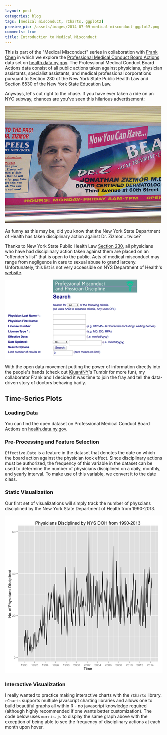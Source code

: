 ```yaml
---
layout: post
categories: blog
tags: [medical misconduct, rCharts, ggplot2]
preview_pic: /assets/images/2014-07-09-medical-misconduct-ggplot2.png
comments: true
title: Introduction to Medical Misconduct
---
```


This is part of the "Medical Misconduct" series in collaboration with [Frank Chen](http://frankchen07.github.io) in which we explore the [Professional Medical Conduct Board Actions](https://health.data.ny.gov/Health/Professional-Medical-Conduct-Board-Actions-Beginni/ebmi-8ctw) data set on [health.data.ny.gov](http://health.data.ny.gov). The Professional Medical Conduct Board Actions data consist of all public actions taken against physicians, physician assistants, specialist assistants, and medical professional corporations pursuant to Section 230 of the New York State Public Health Law and Section 6530 of the New York State Education Law.

Anyways, let's cut right to the chase. If you have ever taken a ride on an NYC subway, chances are you've seen this hilarious advertisement:

<img src = "/assets/images/2014-07-09-medical-misconduct-drz.png" class = "fullw">

As funny as this may be, did you know that the New York State Department of Health has taken disciplinary action against Dr. Zizmor... twice?

Thanks to New York State Public Health Law [Section 230](https://www.health.ny.gov/professionals/doctors/conduct/laws.htm), all physicians who have had disciplinary action taken against them are placed on an "offender's list" that is open to the public. Acts of medical misconduct may range from negligence in care to sexual abuse to grand larceny. Unfortunately, this list is not very accessible on NYS Department of Health's [website](http://w3.health.state.ny.us/opmc/factions.nsf/physiciansearch?openform).

<img src = "/assets/images/2014-07-09-medical-misconduct-1.png" class = "fullw">

With the open data movement putting the power of information directly into the people's hands (check out [IQuantNY](http://iquantny.tumblr.com/)'s Tumblr for more fun), my collaborator Frank and I decided it was time to join the fray and tell the data-driven story of doctors behaving badly. 

## Time-Series Plots

### Loading Data

You can find the open dataset on Professional Medical Conduct Board Actions on [health.data.ny.gov](https://health.data.ny.gov/Health/Professional-Medical-Conduct-Board-Actions-Beginni/ebmi-8ctw?category=Health&view_name=Professional-Medical-Conduct-Board-Actions-Beginni).

<script src="https://gist.github.com/rcquan/f05a235a84321896386c.js"></script>

### Pre-Processing and Feature Selection

`Effective.Date` is a feature in the dataset that denotes the date on which the board action against the physician took effect. Since disciplinary actions must be authorized, the frequency of this variable in the dataset can be used to determine the number of physicians disciplined on a daily, monthly, and yearly interval. To make use of this variable, we convert it to the 
date class.

<script src="https://gist.github.com/rcquan/7122c5ad7bcb1440e6ff.js"></script>

### Static Visualization

Our first set of visualizations will simply track the number of physcians disciplined by the New York State Department of Health from 1990-2013.

<script src="https://gist.github.com/rcquan/b8b4f9cf58b6343f648b.js"></script>

<img src = "/assets/images/2014-07-09-medical-misconduct-ggplot2.png" class = "halfw">

### Interactive Visualization

I really wanted to practice making interactive charts with the 
`rCharts` library. `rCharts` supports multiple javascript charting libraries and allows one to build beautiful graphs all within R - no javascript knowledge required (although highly recommended if one wants better customization). The code below uses `morris.js` to display the same graph above with the exception of being able to see the frequency of disciplinary actions at each month upon hover.

<script src="https://gist.github.com/rcquan/5aa0ab1475fb57c2d36d.js"></script>

<link rel='stylesheet' href=http://cdn.oesmith.co.uk/morris-0.4.2.min.css>

<script type='text/javascript' src=http://ajax.googleapis.com/ajax/libs/jquery/1.9.0/jquery.min.js></script>

<script type='text/javascript' src=http://cdnjs.cloudflare.com/ajax/libs/raphael/2.1.0/raphael-min.js></script>

<script type='text/javascript' src=http://cdn.oesmith.co.uk/morris-0.4.2.min.js></script> 

<p><style>
  .rChart {
    display: block;
    margin-left: auto; 
    margin-right: auto;
    width: 600px;
    height: 400px;
  }<br/>
  </style></p>

<div id = 'chart1' class = 'rChart morris'></div>

<script type='text/javascript'>
    var chartParams = {
 "element": "chart1",
"width":            600,
"height":            400,
"xkey": "Month",
"ykeys": [
 "MedicalMisconductCount" 
],
"data": [
 {
 "Month": "Jan 1990",
"MedicalMisconductCount": 3 
},
{
 "Month": "Feb 1990",
"MedicalMisconductCount": 10 
},
{
 "Month": "Mar 1990",
"MedicalMisconductCount": 5 
},
{
 "Month": "Apr 1990",
"MedicalMisconductCount": 13 
},
{
 "Month": "May 1990",
"MedicalMisconductCount": 7 
},
{
 "Month": "Jun 1990",
"MedicalMisconductCount": 7 
},
{
 "Month": "Jul 1990",
"MedicalMisconductCount": 10 
},
{
 "Month": "Aug 1990",
"MedicalMisconductCount": 13 
},
{
 "Month": "Sep 1990",
"MedicalMisconductCount": 1 
},
{
 "Month": "Oct 1990",
"MedicalMisconductCount": 10 
},
{
 "Month": "Nov 1990",
"MedicalMisconductCount": 9 
},
{
 "Month": "Dec 1990",
"MedicalMisconductCount": 9 
},
{
 "Month": "Jan 1991",
"MedicalMisconductCount": 3 
},
{
 "Month": "Feb 1991",
"MedicalMisconductCount": 7 
},
{
 "Month": "Mar 1991",
"MedicalMisconductCount": 10 
},
{
 "Month": "Apr 1991",
"MedicalMisconductCount": 3 
},
{
 "Month": "May 1991",
"MedicalMisconductCount": 6 
},
{
 "Month": "Jun 1991",
"MedicalMisconductCount": 6 
},
{
 "Month": "Jul 1991",
"MedicalMisconductCount": 2 
},
{
 "Month": "Aug 1991",
"MedicalMisconductCount": 5 
},
{
 "Month": "Sep 1991",
"MedicalMisconductCount": 5 
},
{
 "Month": "Oct 1991",
"MedicalMisconductCount": 4 
},
{
 "Month": "Nov 1991",
"MedicalMisconductCount": 11 
},
{
 "Month": "Dec 1991",
"MedicalMisconductCount": 12 
},
{
 "Month": "Jan 1992",
"MedicalMisconductCount": 10 
},
{
 "Month": "Feb 1992",
"MedicalMisconductCount": 4 
},
{
 "Month": "Mar 1992",
"MedicalMisconductCount": 8 
},
{
 "Month": "Apr 1992",
"MedicalMisconductCount": 12 
},
{
 "Month": "May 1992",
"MedicalMisconductCount": 6 
},
{
 "Month": "Jun 1992",
"MedicalMisconductCount": 5 
},
{
 "Month": "Jul 1992",
"MedicalMisconductCount": 8 
},
{
 "Month": "Aug 1992",
"MedicalMisconductCount": 8 
},
{
 "Month": "Sep 1992",
"MedicalMisconductCount": 7 
},
{
 "Month": "Oct 1992",
"MedicalMisconductCount": 10 
},
{
 "Month": "Nov 1992",
"MedicalMisconductCount": 13 
},
{
 "Month": "Dec 1992",
"MedicalMisconductCount": 14 
},
{
 "Month": "Jan 1993",
"MedicalMisconductCount": 10 
},
{
 "Month": "Feb 1993",
"MedicalMisconductCount": 14 
},
{
 "Month": "Mar 1993",
"MedicalMisconductCount": 18 
},
{
 "Month": "Apr 1993",
"MedicalMisconductCount": 10 
},
{
 "Month": "May 1993",
"MedicalMisconductCount": 15 
},
{
 "Month": "Jun 1993",
"MedicalMisconductCount": 10 
},
{
 "Month": "Jul 1993",
"MedicalMisconductCount": 15 
},
{
 "Month": "Aug 1993",
"MedicalMisconductCount": 25 
},
{
 "Month": "Sep 1993",
"MedicalMisconductCount": 16 
},
{
 "Month": "Oct 1993",
"MedicalMisconductCount": 15 
},
{
 "Month": "Nov 1993",
"MedicalMisconductCount": 24 
},
{
 "Month": "Dec 1993",
"MedicalMisconductCount": 9 
},
{
 "Month": "Jan 1994",
"MedicalMisconductCount": 16 
},
{
 "Month": "Feb 1994",
"MedicalMisconductCount": 16 
},
{
 "Month": "Mar 1994",
"MedicalMisconductCount": 16 
},
{
 "Month": "Apr 1994",
"MedicalMisconductCount": 6 
},
{
 "Month": "May 1994",
"MedicalMisconductCount": 12 
},
{
 "Month": "Jun 1994",
"MedicalMisconductCount": 19 
},
{
 "Month": "Jul 1994",
"MedicalMisconductCount": 22 
},
{
 "Month": "Aug 1994",
"MedicalMisconductCount": 31 
},
{
 "Month": "Sep 1994",
"MedicalMisconductCount": 30 
},
{
 "Month": "Oct 1994",
"MedicalMisconductCount": 24 
},
{
 "Month": "Nov 1994",
"MedicalMisconductCount": 18 
},
{
 "Month": "Dec 1994",
"MedicalMisconductCount": 23 
},
{
 "Month": "Jan 1995",
"MedicalMisconductCount": 22 
},
{
 "Month": "Feb 1995",
"MedicalMisconductCount": 30 
},
{
 "Month": "Mar 1995",
"MedicalMisconductCount": 28 
},
{
 "Month": "Apr 1995",
"MedicalMisconductCount": 31 
},
{
 "Month": "May 1995",
"MedicalMisconductCount": 20 
},
{
 "Month": "Jun 1995",
"MedicalMisconductCount": 19 
},
{
 "Month": "Jul 1995",
"MedicalMisconductCount": 25 
},
{
 "Month": "Aug 1995",
"MedicalMisconductCount": 28 
},
{
 "Month": "Sep 1995",
"MedicalMisconductCount": 34 
},
{
 "Month": "Oct 1995",
"MedicalMisconductCount": 18 
},
{
 "Month": "Nov 1995",
"MedicalMisconductCount": 35 
},
{
 "Month": "Dec 1995",
"MedicalMisconductCount": 19 
},
{
 "Month": "Jan 1996",
"MedicalMisconductCount": 18 
},
{
 "Month": "Feb 1996",
"MedicalMisconductCount": 18 
},
{
 "Month": "Mar 1996",
"MedicalMisconductCount": 25 
},
{
 "Month": "Apr 1996",
"MedicalMisconductCount": 32 
},
{
 "Month": "May 1996",
"MedicalMisconductCount": 23 
},
{
 "Month": "Jun 1996",
"MedicalMisconductCount": 17 
},
{
 "Month": "Jul 1996",
"MedicalMisconductCount": 29 
},
{
 "Month": "Aug 1996",
"MedicalMisconductCount": 16 
},
{
 "Month": "Sep 1996",
"MedicalMisconductCount": 30 
},
{
 "Month": "Oct 1996",
"MedicalMisconductCount": 26 
},
{
 "Month": "Nov 1996",
"MedicalMisconductCount": 30 
},
{
 "Month": "Dec 1996",
"MedicalMisconductCount": 23 
},
{
 "Month": "Jan 1997",
"MedicalMisconductCount": 29 
},
{
 "Month": "Feb 1997",
"MedicalMisconductCount": 11 
},
{
 "Month": "Mar 1997",
"MedicalMisconductCount": 26 
},
{
 "Month": "Apr 1997",
"MedicalMisconductCount": 24 
},
{
 "Month": "May 1997",
"MedicalMisconductCount": 24 
},
{
 "Month": "Jun 1997",
"MedicalMisconductCount": 30 
},
{
 "Month": "Jul 1997",
"MedicalMisconductCount": 24 
},
{
 "Month": "Aug 1997",
"MedicalMisconductCount": 25 
},
{
 "Month": "Sep 1997",
"MedicalMisconductCount": 15 
},
{
 "Month": "Oct 1997",
"MedicalMisconductCount": 23 
},
{
 "Month": "Nov 1997",
"MedicalMisconductCount": 33 
},
{
 "Month": "Dec 1997",
"MedicalMisconductCount": 43 
},
{
 "Month": "Jan 1998",
"MedicalMisconductCount": 29 
},
{
 "Month": "Feb 1998",
"MedicalMisconductCount": 15 
},
{
 "Month": "Mar 1998",
"MedicalMisconductCount": 10 
},
{
 "Month": "Apr 1998",
"MedicalMisconductCount": 14 
},
{
 "Month": "May 1998",
"MedicalMisconductCount": 20 
},
{
 "Month": "Jun 1998",
"MedicalMisconductCount": 22 
},
{
 "Month": "Jul 1998",
"MedicalMisconductCount": 31 
},
{
 "Month": "Aug 1998",
"MedicalMisconductCount": 32 
},
{
 "Month": "Sep 1998",
"MedicalMisconductCount": 27 
},
{
 "Month": "Oct 1998",
"MedicalMisconductCount": 22 
},
{
 "Month": "Nov 1998",
"MedicalMisconductCount": 29 
},
{
 "Month": "Dec 1998",
"MedicalMisconductCount": 37 
},
{
 "Month": "Jan 1999",
"MedicalMisconductCount": 17 
},
{
 "Month": "Feb 1999",
"MedicalMisconductCount": 23 
},
{
 "Month": "Mar 1999",
"MedicalMisconductCount": 15 
},
{
 "Month": "Apr 1999",
"MedicalMisconductCount": 17 
},
{
 "Month": "May 1999",
"MedicalMisconductCount": 23 
},
{
 "Month": "Jun 1999",
"MedicalMisconductCount": 21 
},
{
 "Month": "Jul 1999",
"MedicalMisconductCount": 43 
},
{
 "Month": "Aug 1999",
"MedicalMisconductCount": 30 
},
{
 "Month": "Sep 1999",
"MedicalMisconductCount": 26 
},
{
 "Month": "Oct 1999",
"MedicalMisconductCount": 15 
},
{
 "Month": "Nov 1999",
"MedicalMisconductCount": 25 
},
{
 "Month": "Dec 1999",
"MedicalMisconductCount": 38 
},
{
 "Month": "Jan 2000",
"MedicalMisconductCount": 24 
},
{
 "Month": "Feb 2000",
"MedicalMisconductCount": 32 
},
{
 "Month": "Mar 2000",
"MedicalMisconductCount": 31 
},
{
 "Month": "Apr 2000",
"MedicalMisconductCount": 29 
},
{
 "Month": "May 2000",
"MedicalMisconductCount": 29 
},
{
 "Month": "Jun 2000",
"MedicalMisconductCount": 21 
},
{
 "Month": "Jul 2000",
"MedicalMisconductCount": 15 
},
{
 "Month": "Aug 2000",
"MedicalMisconductCount": 26 
},
{
 "Month": "Sep 2000",
"MedicalMisconductCount": 25 
},
{
 "Month": "Oct 2000",
"MedicalMisconductCount": 24 
},
{
 "Month": "Nov 2000",
"MedicalMisconductCount": 33 
},
{
 "Month": "Dec 2000",
"MedicalMisconductCount": 29 
},
{
 "Month": "Jan 2001",
"MedicalMisconductCount": 22 
},
{
 "Month": "Feb 2001",
"MedicalMisconductCount": 27 
},
{
 "Month": "Mar 2001",
"MedicalMisconductCount": 24 
},
{
 "Month": "Apr 2001",
"MedicalMisconductCount": 25 
},
{
 "Month": "May 2001",
"MedicalMisconductCount": 29 
},
{
 "Month": "Jun 2001",
"MedicalMisconductCount": 16 
},
{
 "Month": "Jul 2001",
"MedicalMisconductCount": 15 
},
{
 "Month": "Aug 2001",
"MedicalMisconductCount": 24 
},
{
 "Month": "Sep 2001",
"MedicalMisconductCount": 25 
},
{
 "Month": "Oct 2001",
"MedicalMisconductCount": 27 
},
{
 "Month": "Nov 2001",
"MedicalMisconductCount": 39 
},
{
 "Month": "Dec 2001",
"MedicalMisconductCount": 36 
},
{
 "Month": "Jan 2002",
"MedicalMisconductCount": 40 
},
{
 "Month": "Feb 2002",
"MedicalMisconductCount": 22 
},
{
 "Month": "Mar 2002",
"MedicalMisconductCount": 26 
},
{
 "Month": "Apr 2002",
"MedicalMisconductCount": 29 
},
{
 "Month": "May 2002",
"MedicalMisconductCount": 60 
},
{
 "Month": "Jun 2002",
"MedicalMisconductCount": 20 
},
{
 "Month": "Jul 2002",
"MedicalMisconductCount": 20 
},
{
 "Month": "Aug 2002",
"MedicalMisconductCount": 40 
},
{
 "Month": "Sep 2002",
"MedicalMisconductCount": 26 
},
{
 "Month": "Oct 2002",
"MedicalMisconductCount": 34 
},
{
 "Month": "Nov 2002",
"MedicalMisconductCount": 19 
},
{
 "Month": "Dec 2002",
"MedicalMisconductCount": 20 
},
{
 "Month": "Jan 2003",
"MedicalMisconductCount": 20 
},
{
 "Month": "Feb 2003",
"MedicalMisconductCount": 28 
},
{
 "Month": "Mar 2003",
"MedicalMisconductCount": 39 
},
{
 "Month": "Apr 2003",
"MedicalMisconductCount": 24 
},
{
 "Month": "May 2003",
"MedicalMisconductCount": 25 
},
{
 "Month": "Jun 2003",
"MedicalMisconductCount": 23 
},
{
 "Month": "Jul 2003",
"MedicalMisconductCount": 21 
},
{
 "Month": "Aug 2003",
"MedicalMisconductCount": 34 
},
{
 "Month": "Sep 2003",
"MedicalMisconductCount": 25 
},
{
 "Month": "Oct 2003",
"MedicalMisconductCount": 32 
},
{
 "Month": "Nov 2003",
"MedicalMisconductCount": 37 
},
{
 "Month": "Dec 2003",
"MedicalMisconductCount": 36 
},
{
 "Month": "Jan 2004",
"MedicalMisconductCount": 14 
},
{
 "Month": "Feb 2004",
"MedicalMisconductCount": 25 
},
{
 "Month": "Mar 2004",
"MedicalMisconductCount": 26 
},
{
 "Month": "Apr 2004",
"MedicalMisconductCount": 37 
},
{
 "Month": "May 2004",
"MedicalMisconductCount": 24 
},
{
 "Month": "Jun 2004",
"MedicalMisconductCount": 26 
},
{
 "Month": "Jul 2004",
"MedicalMisconductCount": 30 
},
{
 "Month": "Aug 2004",
"MedicalMisconductCount": 27 
},
{
 "Month": "Sep 2004",
"MedicalMisconductCount": 26 
},
{
 "Month": "Oct 2004",
"MedicalMisconductCount": 31 
},
{
 "Month": "Nov 2004",
"MedicalMisconductCount": 31 
},
{
 "Month": "Dec 2004",
"MedicalMisconductCount": 41 
},
{
 "Month": "Jan 2005",
"MedicalMisconductCount": 18 
},
{
 "Month": "Feb 2005",
"MedicalMisconductCount": 20 
},
{
 "Month": "Mar 2005",
"MedicalMisconductCount": 23 
},
{
 "Month": "Apr 2005",
"MedicalMisconductCount": 29 
},
{
 "Month": "May 2005",
"MedicalMisconductCount": 32 
},
{
 "Month": "Jun 2005",
"MedicalMisconductCount": 26 
},
{
 "Month": "Jul 2005",
"MedicalMisconductCount": 28 
},
{
 "Month": "Aug 2005",
"MedicalMisconductCount": 32 
},
{
 "Month": "Sep 2005",
"MedicalMisconductCount": 22 
},
{
 "Month": "Oct 2005",
"MedicalMisconductCount": 38 
},
{
 "Month": "Nov 2005",
"MedicalMisconductCount": 36 
},
{
 "Month": "Dec 2005",
"MedicalMisconductCount": 33 
},
{
 "Month": "Jan 2006",
"MedicalMisconductCount": 15 
},
{
 "Month": "Feb 2006",
"MedicalMisconductCount": 21 
},
{
 "Month": "Mar 2006",
"MedicalMisconductCount": 30 
},
{
 "Month": "Apr 2006",
"MedicalMisconductCount": 23 
},
{
 "Month": "May 2006",
"MedicalMisconductCount": 36 
},
{
 "Month": "Jun 2006",
"MedicalMisconductCount": 22 
},
{
 "Month": "Jul 2006",
"MedicalMisconductCount": 26 
},
{
 "Month": "Aug 2006",
"MedicalMisconductCount": 33 
},
{
 "Month": "Sep 2006",
"MedicalMisconductCount": 18 
},
{
 "Month": "Oct 2006",
"MedicalMisconductCount": 24 
},
{
 "Month": "Nov 2006",
"MedicalMisconductCount": 33 
},
{
 "Month": "Dec 2006",
"MedicalMisconductCount": 53 
},
{
 "Month": "Jan 2007",
"MedicalMisconductCount": 19 
},
{
 "Month": "Feb 2007",
"MedicalMisconductCount": 27 
},
{
 "Month": "Mar 2007",
"MedicalMisconductCount": 22 
},
{
 "Month": "Apr 2007",
"MedicalMisconductCount": 19 
},
{
 "Month": "May 2007",
"MedicalMisconductCount": 29 
},
{
 "Month": "Jun 2007",
"MedicalMisconductCount": 19 
},
{
 "Month": "Jul 2007",
"MedicalMisconductCount": 27 
},
{
 "Month": "Aug 2007",
"MedicalMisconductCount": 46 
},
{
 "Month": "Sep 2007",
"MedicalMisconductCount": 24 
},
{
 "Month": "Oct 2007",
"MedicalMisconductCount": 34 
},
{
 "Month": "Nov 2007",
"MedicalMisconductCount": 25 
},
{
 "Month": "Dec 2007",
"MedicalMisconductCount": 30 
},
{
 "Month": "Jan 2008",
"MedicalMisconductCount": 21 
},
{
 "Month": "Feb 2008",
"MedicalMisconductCount": 17 
},
{
 "Month": "Mar 2008",
"MedicalMisconductCount": 25 
},
{
 "Month": "Apr 2008",
"MedicalMisconductCount": 34 
},
{
 "Month": "May 2008",
"MedicalMisconductCount": 16 
},
{
 "Month": "Jun 2008",
"MedicalMisconductCount": 43 
},
{
 "Month": "Jul 2008",
"MedicalMisconductCount": 28 
},
{
 "Month": "Aug 2008",
"MedicalMisconductCount": 19 
},
{
 "Month": "Sep 2008",
"MedicalMisconductCount": 30 
},
{
 "Month": "Oct 2008",
"MedicalMisconductCount": 28 
},
{
 "Month": "Nov 2008",
"MedicalMisconductCount": 22 
},
{
 "Month": "Dec 2008",
"MedicalMisconductCount": 29 
},
{
 "Month": "Jan 2009",
"MedicalMisconductCount": 15 
},
{
 "Month": "Feb 2009",
"MedicalMisconductCount": 18 
},
{
 "Month": "Mar 2009",
"MedicalMisconductCount": 26 
},
{
 "Month": "Apr 2009",
"MedicalMisconductCount": 27 
},
{
 "Month": "May 2009",
"MedicalMisconductCount": 38 
},
{
 "Month": "Jun 2009",
"MedicalMisconductCount": 24 
},
{
 "Month": "Jul 2009",
"MedicalMisconductCount": 35 
},
{
 "Month": "Aug 2009",
"MedicalMisconductCount": 25 
},
{
 "Month": "Sep 2009",
"MedicalMisconductCount": 19 
},
{
 "Month": "Oct 2009",
"MedicalMisconductCount": 21 
},
{
 "Month": "Nov 2009",
"MedicalMisconductCount": 24 
},
{
 "Month": "Dec 2009",
"MedicalMisconductCount": 20 
},
{
 "Month": "Jan 2010",
"MedicalMisconductCount": 21 
},
{
 "Month": "Feb 2010",
"MedicalMisconductCount": 21 
},
{
 "Month": "Mar 2010",
"MedicalMisconductCount": 27 
},
{
 "Month": "Apr 2010",
"MedicalMisconductCount": 16 
},
{
 "Month": "May 2010",
"MedicalMisconductCount": 29 
},
{
 "Month": "Jun 2010",
"MedicalMisconductCount": 26 
},
{
 "Month": "Jul 2010",
"MedicalMisconductCount": 24 
},
{
 "Month": "Aug 2010",
"MedicalMisconductCount": 32 
},
{
 "Month": "Sep 2010",
"MedicalMisconductCount": 20 
},
{
 "Month": "Oct 2010",
"MedicalMisconductCount": 34 
},
{
 "Month": "Nov 2010",
"MedicalMisconductCount": 40 
},
{
 "Month": "Dec 2010",
"MedicalMisconductCount": 29 
},
{
 "Month": "Jan 2011",
"MedicalMisconductCount": 21 
},
{
 "Month": "Feb 2011",
"MedicalMisconductCount": 27 
},
{
 "Month": "Mar 2011",
"MedicalMisconductCount": 37 
},
{
 "Month": "Apr 2011",
"MedicalMisconductCount": 21 
},
{
 "Month": "May 2011",
"MedicalMisconductCount": 22 
},
{
 "Month": "Jun 2011",
"MedicalMisconductCount": 25 
},
{
 "Month": "Jul 2011",
"MedicalMisconductCount": 25 
},
{
 "Month": "Aug 2011",
"MedicalMisconductCount": 28 
},
{
 "Month": "Sep 2011",
"MedicalMisconductCount": 21 
},
{
 "Month": "Oct 2011",
"MedicalMisconductCount": 22 
},
{
 "Month": "Nov 2011",
"MedicalMisconductCount": 24 
},
{
 "Month": "Dec 2011",
"MedicalMisconductCount": 22 
},
{
 "Month": "Jan 2012",
"MedicalMisconductCount": 16 
},
{
 "Month": "Feb 2012",
"MedicalMisconductCount": 15 
},
{
 "Month": "Mar 2012",
"MedicalMisconductCount": 23 
},
{
 "Month": "Apr 2012",
"MedicalMisconductCount": 34 
},
{
 "Month": "May 2012",
"MedicalMisconductCount": 29 
},
{
 "Month": "Jun 2012",
"MedicalMisconductCount": 21 
},
{
 "Month": "Jul 2012",
"MedicalMisconductCount": 15 
},
{
 "Month": "Aug 2012",
"MedicalMisconductCount": 30 
},
{
 "Month": "Sep 2012",
"MedicalMisconductCount": 17 
},
{
 "Month": "Oct 2012",
"MedicalMisconductCount": 30 
},
{
 "Month": "Nov 2012",
"MedicalMisconductCount": 42 
},
{
 "Month": "Dec 2012",
"MedicalMisconductCount": 20 
},
{
 "Month": "Jan 2013",
"MedicalMisconductCount": 23 
},
{
 "Month": "Feb 2013",
"MedicalMisconductCount": 14 
},
{
 "Month": "Mar 2013",
"MedicalMisconductCount": 33 
},
{
 "Month": "Apr 2013",
"MedicalMisconductCount": 26 
},
{
 "Month": "May 2013",
"MedicalMisconductCount": 37 
},
{
 "Month": "Jun 2013",
"MedicalMisconductCount": 40 
},
{
 "Month": "Jul 2013",
"MedicalMisconductCount": 24 
},
{
 "Month": "Aug 2013",
"MedicalMisconductCount": 38 
},
{
 "Month": "Sep 2013",
"MedicalMisconductCount": 35 
},
{
 "Month": "Oct 2013",
"MedicalMisconductCount": 42 
},
{
 "Month": "Nov 2013",
"MedicalMisconductCount": 36 
},
{
 "Month": "Dec 2013",
"MedicalMisconductCount": 43 
},
{
 "Month": "Jan 2014",
"MedicalMisconductCount": 26 
},
{
 "Month": "Feb 2014",
"MedicalMisconductCount": 20 
},
{
 "Month": "Mar 2014",
"MedicalMisconductCount": 38 
},
{
 "Month": "Apr 2014",
"MedicalMisconductCount": 33 
} 
],
"pointSize":              0,
"lineWidth":              1,
"parseTime": false,
"labels": [
 "MedicalMisconductCount" 
],
"id": "chart1" 
},
      chartType = "Line"
    new Morris[chartType](chartParams)
</script>